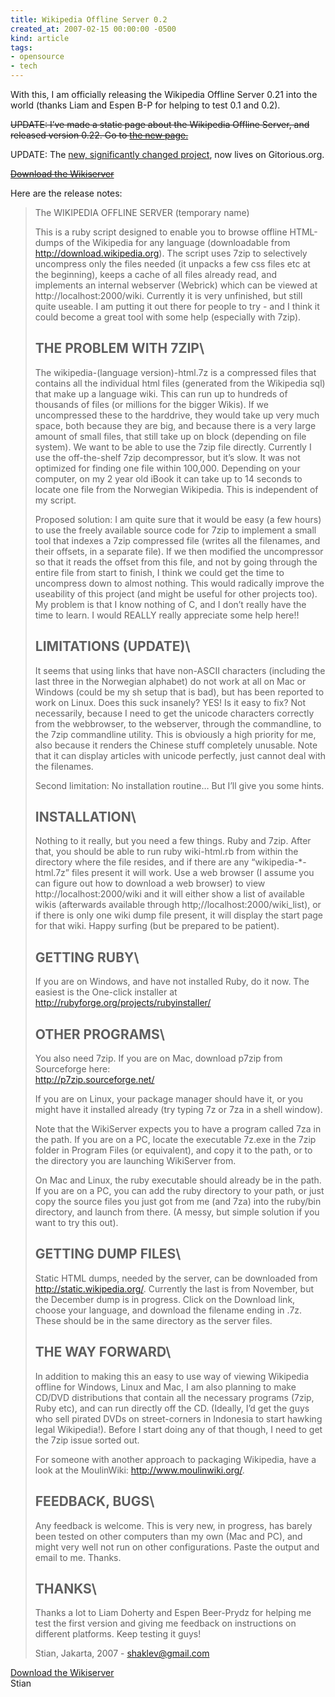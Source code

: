 ```yaml
---
title: Wikipedia Offline Server 0.2
created_at: 2007-02-15 00:00:00 -0500
kind: article
tags:
- opensource
- tech
---
```


With this, I am officially releasing the Wikipedia Offline Server 0.21
into the world (thanks Liam and Espen B-P for helping to test 0.1 and
0.2).

~~UPDATE: I’ve made a static page about the Wikipedia Offline Server,
and released version 0.22. Go to [the new
page.](http://houshuang.org/blog/wikipedia-offline-server)~~

UPDATE: The [new, significantly changed
project](http://gitorious.org/projects/zip-doc), now lives on
Gitorious.org.

~~[Download the
Wikiserver](http://houshuang.org/blog/wikiserver-021.zip)~~

Here are the release notes:

> The WIKIPEDIA OFFLINE SERVER (temporary name)
>
> This is a ruby script designed to enable you to browse offline
> HTML-dumps of the Wikipedia for any language (downloadable from
> http://download.wikipedia.org). The script uses 7zip to selectively
> uncompress only the files needed (it unpacks a few css files etc at
> the beginning), keeps a cache of all files already read, and
> implements an internal webserver (Webrick) which can be viewed at
> http://localhost:2000/wiki. Currently it is very unfinished, but still
> quite useable. I am putting it out there for people to try - and I
> think it could become a great tool with some help (especially with
> 7zip).
>
> THE PROBLEM WITH 7ZIP\
> ---
>
> The wikipedia-(language version)-html.7z is a compressed files that
> contains all the individual html files (generated from the Wikipedia
> sql) that make up a language wiki. This can run up to hundreds of
> thousands of files (or millions for the bigger Wikis). If we
> uncompressed these to the harddrive, they would take up very much
> space, both because they are big, and because there is a very large
> amount of small files, that still take up on block (depending on file
> system). We want to be able to use the 7zip file directly. Currently I
> use the off-the-shelf 7zip decompressor, but it’s slow. It was not
> optimized for finding one file within 100,000. Depending on your
> computer, on my 2 year old iBook it can take up to 14 seconds to
> locate one file from the Norwegian Wikipedia. This is independent of
> my script.
>
> Proposed solution: I am quite sure that it would be easy (a few hours)
> to use the freely available source code for 7zip to implement a small
> tool that indexes a 7zip compressed file (writes all the filenames,
> and their offsets, in a separate file). If we then modified the
> uncompressor so that it reads the offset from this file, and not by
> going through the entire file from start to finish, I think we could
> get the time to uncompress down to almost nothing. This would
> radically improve the useability of this project (and might be useful
> for other projects too). My problem is that I know nothing of C, and I
> don’t really have the time to learn. I would REALLY really appreciate
> some help here!!
>
> LIMITATIONS (UPDATE)\
> ---
>
> It seems that using links that have non-ASCII characters (including
> the last three in the Norwegian alphabet) do not work at all on Mac or
> Windows (could be my sh setup that is bad), but has been reported to
> work on Linux. Does this suck insanely? YES! Is it easy to fix? Not
> necessarily, because I need to get the unicode characters correctly
> from the webbrowser, to the webserver, through the commandline, to the
> 7zip commandline utility. This is obviously a high priority for me,
> also because it renders the Chinese stuff completely unusable. Note
> that it can display articles with unicode perfectly, just cannot deal
> with the filenames.
>
> Second limitation: No installation routine… But I’ll give you some
> hints.
>
> INSTALLATION\
> ---
>
> Nothing to it really, but you need a few things. Ruby and 7zip. After
> that, you should be able to run ruby wiki-html.rb from within the
> directory where the file resides, and if there are any
> “wikipedia-\*-html.7z” files present it will work. Use a web browser
> (I assume you can figure out how to download a web browser) to view
> http://localhost:2000/wiki and it will either show a list of available
> wikis (afterwards available through http;//localhost:2000/wiki\_list),
> or if there is only one wiki dump file present, it will display the
> start page for that wiki. Happy surfing (but be prepared to be
> patient).
>
> GETTING RUBY\
> ---
>
> If you are on Windows, and have not installed Ruby, do it now. The
> easiest is the One-click installer at\
>  http://rubyforge.org/projects/rubyinstaller/
>
> OTHER PROGRAMS\
> ---
>
> You also need 7zip. If you are on Mac, download p7zip from Sourceforge
> here:\
>  http://p7zip.sourceforge.net/
>
> If you are on Linux, your package manager should have it, or you might
> have it installed already (try typing 7z or 7za in a shell window).
>
> Note that the WikiServer expects you to have a program called 7za in
> the path. If you are on a PC, locate the executable 7z.exe in the 7zip
> folder in Program Files (or equivalent), and copy it to the path, or
> to the directory you are launching WikiServer from.
>
> On Mac and Linux, the ruby executable should already be in the path.
> If you are on a PC, you can add the ruby directory to your path, or
> just copy the source files you just got from me (and 7za) into the
> ruby/bin directory, and launch from there. (A messy, but simple
> solution if you want to try this out).
>
> GETTING DUMP FILES\
> ---
>
> Static HTML dumps, needed by the server, can be downloaded from
> http://static.wikipedia.org/. Currently the last is from November, but
> the December dump is in progress. Click on the Download link, choose
> your language, and download the filename ending in .7z. These should
> be in the same directory as the server files.
>
> THE WAY FORWARD\
> ---
>
> In addition to making this an easy to use way of viewing Wikipedia
> offline for Windows, Linux and Mac, I am also planning to make CD/DVD
> distributions that contain all the necessary programs (7zip, Ruby
> etc), and can run directly off the CD. (Ideally, I’d get the guys who
> sell pirated DVDs on street-corners in Indonesia to start hawking
> legal Wikipedia!). Before I start doing any of that though, I need to
> get the 7zip issue sorted out.
>
> For someone with another approach to packaging Wikipedia, have a look
> at the MoulinWiki: http://www.moulinwiki.org/.
>
> FEEDBACK, BUGS\
> ---
>
> Any feedback is welcome. This is very new, in progress, has barely
> been tested on other computers than my own (Mac and PC), and might
> very well not run on other configurations. Paste the output and email
> to me. Thanks.
>
> THANKS\
> ---
>
> Thanks a lot to Liam Doherty and Espen Beer-Prydz for helping me test
> the first version and giving me feedback on instructions on different
> platforms. Keep testing it guys!
>
> Stian, Jakarta, 2007 - shaklev@gmail.com

[Download the Wikiserver](http://houshuang.org/blog/wikiserver-021.zip)\
 Stian
